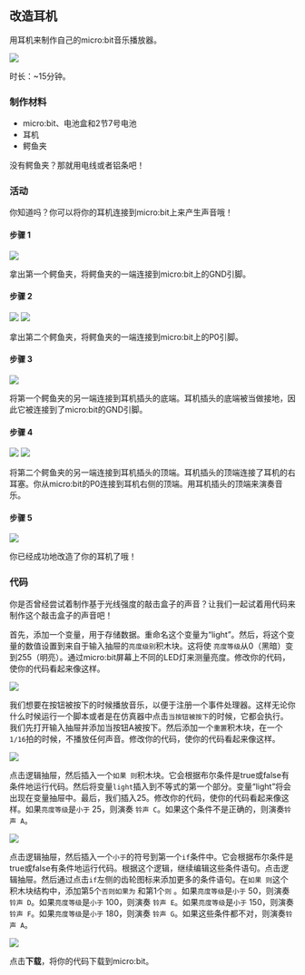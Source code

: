 ## 改造耳机

用耳机来制作自己的micro:bit音乐播放器。

![](https://i.imgur.com/2bhw6Gq.png)

时长：~15分钟。

### 制作材料

- micro:bit、电池盒和2节7号电池
- 耳机
- 鳄鱼夹

没有鳄鱼夹？那就用电线或者铝条吧！

### 活动

你知道吗？你可以将你的耳机连接到micro:bit上来产生声音哦！

#### 步骤 1

![](https://i.imgur.com/6ltCp4R.png)

拿出第一个鳄鱼夹，将鳄鱼夹的一端连接到micro:bit上的GND引脚。

#### 步骤 2

![](https://i.imgur.com/umFmgVC.png)
![](https://i.imgur.com/XqZM9Zj.png)

拿出第二个鳄鱼夹，将鳄鱼夹的一端连接到micro:bit上的P0引脚。

#### 步骤 3

![](https://i.imgur.com/wtBxTrW.png)

将第一个鳄鱼夹的另一端连接到耳机插头的底端。耳机插头的底端被当做接地，因此它被连接到了micro:bit的GND引脚。

#### 步骤 4

![](https://i.imgur.com/ueGMdF1.png)
![](https://i.imgur.com/GHs8QJS.png)

将第二个鳄鱼夹的另一端连接到耳机插头的顶端。耳机插头的顶端连接了耳机的右耳塞。你从micro:bit的P0连接到耳机右侧的顶端。用耳机插头的顶端来演奏音乐。

#### 步骤 5

![](https://i.imgur.com/Cmarujh.png)

你已经成功地改造了你的耳机了哦！

### 代码

你是否曾经尝试着制作基于光线强度的敲击盒子的声音？让我们一起试着用代码来制作这个敲击盒子的声音吧！

首先，添加一个变量，用于存储数据。重命名这个变量为“light”。然后，将这个变量的数值设置到来自于输入抽屉的`亮度级别`积木块。这将使 `亮度等级`从0（黑暗）变到255（明亮）。通过micro:bit屏幕上不同的LED灯来测量亮度。修改你的代码，使你的代码看起来像这样。

![](https://i.imgur.com/5Va2vgY.png)

我们想要在按钮被按下的时候播放音乐，以便于注册一个事件处理器。这样无论你什么时候运行一个脚本或者是在仿真器中点击`当按钮被按下`的时候，它都会执行。我们先打开输入抽屉并添加当按钮A被按下。然后添加一个`重置`积木块，在一个 `1/16`拍的时候，不播放任何声音。修改你的代码，使你的代码看起来像这样。

![](https://i.imgur.com/dm8BcoK.png)

点击逻辑抽屉，然后插入一个`如果 则`积木块。它会根据布尔条件是true或false有条件地运行代码。然后将变量`light`插入到不等式的第一个部分。变量“light”将会出现在变量抽屉中。最后，我们插入25。修改你的代码，使你的代码看起来像这样。如果`亮度等级`是`小于` 25，则演奏 `铃声 C`。如果这个条件不是正确的，则演奏`铃声 A`。

![](https://i.imgur.com/kTXUKO7.png)

点击逻辑抽屉，然后插入一个`小于`的符号到第一个`if`条件中。它会根据布尔条件是true或false有条件地运行代码。根据这个逻辑，继续编辑这些条件语句。点击逻辑抽屉。然后通过点击`if`左侧的齿轮图标来添加更多的条件语句。在`如果 则`这个积木块结构中，添加第5个`否则如果为` 和第1个`则` 。如果`亮度等级`是`小于` 50，则演奏 `铃声 D`。如果`亮度等级`是`小于` 100，则演奏 `铃声 E`。如果`亮度等级`是`小于` 150，则演奏 `铃声 F`。如果`亮度等级`是`小于` 180，则演奏 `铃声 G`。如果这些条件都不对，则演奏`铃声 A`。

![](https://i.imgur.com/Hocrf5b.png)

点击**下载**，将你的代码下载到micro:bit。
